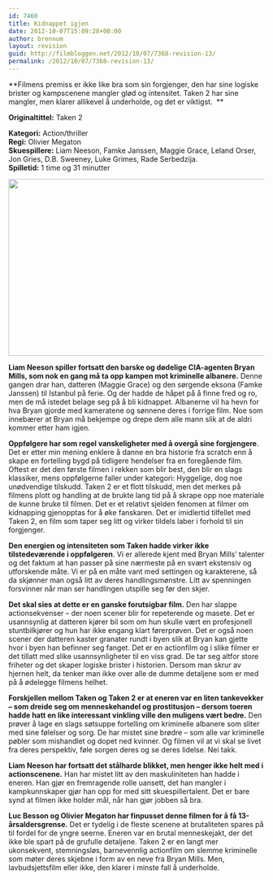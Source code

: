 ```yaml
---
id: 7460
title: Kidnappet igjen
date: 2012-10-07T15:09:28+00:00
author: brennum
layout: revision
guid: http://filmbloggen.net/2012/10/07/7368-revision-13/
permalink: /2012/10/07/7368-revision-13/
---
```

**Filmens premiss er ikke like bra som sin forgjenger, den har sine logiske brister og kampscenene mangler glød og intensitet. Taken 2 har sine mangler, men klarer allikevel å underholde, og det er viktigst.  **

**<!--more-->Originaltittel:** Taken 2

  
**Kategori:** Action/thriller  
**Regi:** Olivier Megaton  
**Skuespillere:** Liam Neeson, Famke Janssen, Maggie Grace, Leland Orser, Jon Gries, D.B. Sweeney, Luke Grimes, Rade Serbedzija.  
**Spilletid:** 1 time og 31 minutter

<a href="http://filmbloggen.net/?attachment_id=7447" rel="attachment wp-att-7447"><img class="alignnone size-large wp-image-7447" src="http://filmbloggen.net/wp-content/uploads//2012/10/Taken-2-bilde-4-620x348.jpg" alt="" width="620" height="348" /></a>

**Liam Neeson spiller fortsatt den barske og dødelige CIA-agenten Bryan Mills, som nok en gang må ta opp kampen mot kriminelle albanere.** Denne gangen drar han, datteren (Maggie Grace) og den sørgende eksona (Famke Janssen) til Istanbul på ferie. Og der hadde de håpet på å finne fred og ro, men de må istedet belage seg på å bli kidnappet. Albanerne vil ha hevn for hva Bryan gjorde med kameratene og sønnene deres i forrige film. Noe som innebærer at Bryan må bekjempe og drepe dem alle mann slik at de aldri kommer etter ham igjen.

**Oppfølgere har som regel vanskeligheter med å overgå sine forgjengere**. Det er etter min mening enklere å danne en bra historie fra scratch enn å skape en fortelling bygd på tidligere hendelser fra en foregående film. Oftest er det den første filmen i rekken som blir best, den blir en slags klassiker, mens oppfølgerne faller under kategori: Hyggelige, dog noe unødvendige tilskudd. Taken 2 er et flott tilskudd, men det merkes på filmens plott og handling at de brukte lang tid på å skrape opp noe materiale de kunne bruke til filmen. Det er et relativt sjelden fenomen at filmer om kidnapping gjenopptas for å øke fanskaren. Det er imidlertid tilfellet med Taken 2, en film som taper seg litt og virker tildels laber i forhold til sin forgjenger.

**Den energien og intensiteten som Taken hadde virker ikke tilstedeværende i oppfølgeren**. Vi er allerede kjent med Bryan Mills&#8217; talenter og det faktum at han passer på sine nærmeste på en svært ekstensiv og utforskende måte. Vi er på en måte vant med settingen og karakterene, så da skjønner man også litt av deres handlingsmønstre. Litt av spenningen forsvinner når man ser handlingen utspille seg før den skjer.

**Det skal sies at dette er en ganske forutsigbar film.** Den har slappe actionsekvenser &#8211; der noen scener blir for repeterende og masete. Det er usannsynlig at datteren kjører bil som om hun skulle vært en profesjonell stuntbilkjører og hun har ikke engang klart førerprøven. Det er også noen scener der datteren kaster granater rundt i byen slik at Bryan kan gjette hvor i byen han befinner seg fanget. Det er en actionfilm og i slike filmer er det tillatt med slike usannsynligheter til en viss grad. De tar seg altfor store friheter og det skaper logiske brister i historien. Dersom man skrur av hjernen helt, da tenker man ikke over alle de dumme detaljene som er med på å ødelegge filmens helhet.

**Forskjellen mellom Taken og Taken 2 er at eneren var en liten tankevekker &#8211; som dreide seg om menneskehandel og prostitusjon &#8211; dersom toeren hadde hatt en like interessant vinkling ville den muligens vært bedre.** Den prøver å lage en slags søtsuppe fortelling om kriminelle albanere som sliter med sine følelser og sorg. De har mistet sine brødre &#8211; som alle var kriminelle pøbler som mishandlet og dopet ned kvinner. Og filmen vil at vi skal se livet fra deres perspektiv, føle sorgen deres og se deres lidelse. Nei takk.

**Liam Neeson har fortsatt det stålharde blikket, men henger ikke helt med i actionscenene.** Han har mistet litt av den maskuliniteten han hadde i eneren. Han gjør en fremragende rolle uansett, det han mangler i kampkunnskaper gjør han opp for med sitt skuespillertalent. Det er bare synd at filmen ikke holder mål, når han gjør jobben så bra.

**Luc Besson og Olivier Megaton har finpusset denne filmen for å få 13-årsaldersgrense.** Det er tydelig i de fleste scenene at brutaliteten spares på til fordel for de yngre seerne. Eneren var en brutal menneskejakt, der det ikke ble spart på de grufulle detaljene. Taken 2 er en langt mer ukonsekvent, stemningsløs, barnevennlig actionfilm om slemme kriminelle som møter deres skjebne i form av en neve fra Bryan Mills. Men, lavbudsjettsfilm eller ikke, den klarer i minste fall å underholde.

<div class="video-shortcode">
</div>